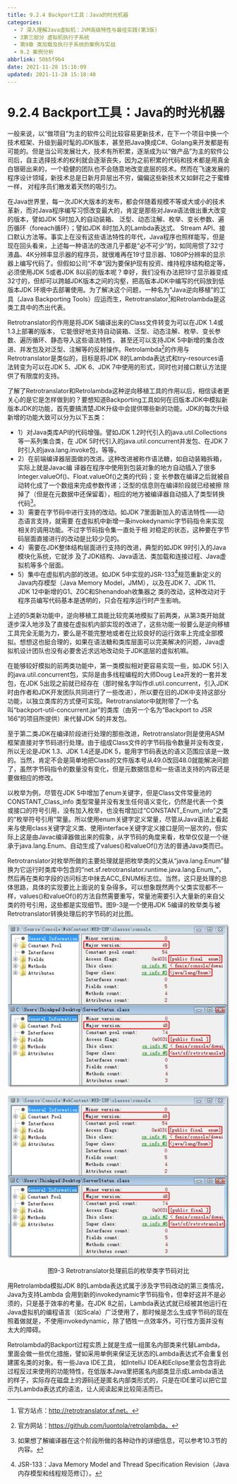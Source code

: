 ```yaml
---
title: 9.2.4 Backport工具：Java的时光机器
categories: 
  - 7 深入理解Java虛拟机：JVM高级特性与最佳实践(第3版)
  - 3第三部分 虚拟机执行子系统
  - 第9章 类加载及执行子系统的案例与实战
  - 9.2 案例分析
abbrlink: 50b5f9b4
date: 2021-11-28 15:16:09
updated: 2021-11-28 15:18:40
---
```

# 9.2.4 Backport工具：Java的时光机器
一般来说，以“做项目”为主的软件公司比较容易更新技术，在下一个项目中换一个技术框架、升级到最时髦的JDK版本，甚至把Java换成C#、Golang来开发都是有可能的。但是当公司发展壮大，技术有所积累，逐渐成为以“做产品”为主的软件公司后，自主选择技术的权利就会逐渐丧失，因为之前积累的代码和技术都是用真金白银砸出来的，一个稳健的团队也不会随意地改变底层的技术。然而在飞速发展的程序设计领域，新技术总是日新月异层出不穷，偏偏这些新技术又如鲜花之于蜜蜂一样， 对程序员们散发着天然的吸引力。

在Java世界里，每一次JDK大版本的发布，都会伴随着规模不等或大或小的技术革新，而对Java程序编写习惯改变最大的，肯定是那些对Java语法做出重大改变的版本，譬如JDK 5时加入的自动装箱、 泛型、动态注解、枚举、变长参数、遍历循环（foreach循环）；譬如JDK 8时加入的Lambda表达式、 Stream API、接口默认方法等。事实上在没有这些语法特性的年代，Java程序也照样能写，但是现在回头看来，上述每一种语法的改进几乎都是“必不可少”的，如同用惯了32寸液晶、4K分辨率显示器的程序员，就很难再在19寸显示器、1080P分辨率的显示器上编写代码了。但假如公司“不幸”因为要保护现有投资、维持程序结构稳定等，必须使用JDK 5或者JDK 8以前的版本呢？幸好，我们没有办法把19寸显示器变成32寸的，但却可以跨越JDK版本之间的沟壑，把高版本JDK中编写的代码放到低版本JDK 环境中去部署使用。为了解决这个问题，一种名为“Java逆向移植”的工具（Java Backporting Tools）应运而生，Retrotranslator[^1]和Retrolambda是这类工具中的杰出代表。

Retrotranslator的作用是将JDK 5编译出来的Class文件转变为可以在JDK 1.4或1.3上部署的版本， 它能很好地支持自动装箱、泛型、动态注解、枚举、变长参数、遍历循环、静态导入这些语法特性， 甚至还可以支持JDK 5中新增的集合改进、并发包及对泛型、注解等的反射操作。Retrolambda[^2]的作用与Retrotranslator是类似的，目标是将JDK 8的Lambda表达式和try-resources语法转变为可以在JDK 5、JDK 6、JDK 7中使用的形式，同时也对接口默认方法提供了有限度的支持。

了解了Retrotranslator和Retrolambda这种逆向移植工具的作用以后，相信读者更关心的是它是怎样做到的？要想知道Backporting工具如何在旧版本JDK中模拟新版本JDK的功能，首先要搞清楚JDK升级中会提供哪些新的功能。JDK的每次升级新增的功能大致可以分为以下五类：

- 1）对Java类库API的代码增强。譬如JDK 1.2时代引入的java.util.Collections等一系列集合类，在 JDK 5时代引入的java.util.concurrent并发包、在JDK 7时引入的java.lang.invoke包，等等。
- 2）在前端编译器层面做的改进。这种改进被称作语法糖，如自动装箱拆箱，实际上就是Javac编 译器在程序中使用到包装对象的地方自动插入了很多Integer.valueOf()、Float.valueOf()之类的代码；变 长参数在编译之后就被自动转化成了一个数组来完成参数传递；泛型的信息则在编译阶段就已经被擦 除掉了（但是在元数据中还保留着），相应的地方被编译器自动插入了类型转换代码[^3]。
- 3）需要在字节码中进行支持的改动。如JDK 7里面新加入的语法特性——动态语言支持，就需要 在虚拟机中新增一条invokedynamic字节码指令来实现相关的调用功能。不过字节码指令集一直处于相 对稳定的状态，这种要在字节码层面直接进行的改动是比较少见的。
- 4）需要在JDK整体结构层面进行支持的改进，典型的如JDK 9时引入的Java模块化系统，它就涉 及了JDK结构、Java语法、类加载和连接过程、Java虚拟机等多个层面。
- 5）集中在虚拟机内部的改进。如JDK 5中实现的JSR-133[^4]规范重新定义的Java内存模型（Java Memory Model，JMM），以及在JDK 7、JDK 11、JDK 12中新增的G1、ZGC和Shenandoah收集器之 类的改动，这种改动对于程序员编写代码基本是透明的，只会在程序运行时产生影响。

上述的5类新功能中，逆向移植工具能比较完美地模拟了前两类，从第3类开始就逐步深入地涉及了直接在虚拟机内部实现的改进了，这些功能一般要么是逆向移植工具完全无能为力，要么是不能完整地或者在比较良好的运行效率上完成全部模拟。想想这也挺合理的，如果在语法糖和类库层面可以完美解决的问题，Java虚拟机设计团队也没有必要舍近求远地改动处于JDK底层的虚拟机嘛。

在能够较好模拟的前两类功能中，第一类模拟相对更容易实现一些，如JDK 5引入的java.util.concurrent包，实际是由多线程编程的大师Doug Lea开发的一套并发包，在JDK 5出现之前就已经存在（那时候名字叫作dl.util.concurrent，引入JDK时由作者和JDK开发团队共同进行了一些改进），所以要在旧的JDK中支持这部分功能，以独立类库的方式便可实现。Retrotranslator中就附带了一个名叫“backport-util-concurrent.jar”的类库（由另一个名为“Backport to JSR 166”的项目所提供）来代替JDK 5的并发包。

至于第二类JDK在编译阶段进行处理的那些改进，Retrotranslator则是使用ASM框架直接对字节码进行处理。由于组成Class文件的字节码指令数量并没有改变，所以无论是JDK 1.3、JDK 1.4还是JDK 5，能用字节码表达的语义范围应该是一致的。当然，肯定不会是简单地把Class的文件版本号从49.0改回48.0就能解决问题了，虽然字节码指令的数量没有变化，但是元数据信息和一些语法支持的内容还是要做相应的修改。

以枚举为例，尽管在JDK 5中增加了enum关键字，但是Class文件常量池的CONSTANT_Class_info 类型常量并没有发生任何语义变化，仍然是代表一个类或接口的符号引用，没有加入枚举，也没有增加过“CONSTANT_Enum_info”之类的“枚举符号引用”常量。所以使用enum关键字定义常量，尽管从Java语法上看起来与使用class关键字定义类、使用interface关键字定义接口是同一层次的，但实际上这是由Javac编译器做出来的假象，从字节码的角度来看，枚举仅仅是一个继承于java.lang.Enum、自动生成了values()和valueOf()方法的普通Java类而已。

Retrotranslator对枚举所做的主要处理就是把枚举类的父类从“java.lang.Enum”替换为它运行时类库中包含的“net.sf.retrotranslator.runtime.java.lang.Enum_”，然后再在类和字段的访问标志中抹去ACC_ENUM标志位。当然，这只是处理的总体思路，具体的实现要比上面说的复杂得多。可以想象既然两个父类实现都不一样，values()和valueOf()的方法自然需要重写，常量池需要引入大量新的来自父类的符号引用，这些都是实现细节。图9-3是一个使用JDK 5编译的枚举类与被Retrotranslator转换处理后的字节码的对比图。

![image-20211125161344990](https://raw.githubusercontent.com/lanlan2017/images/master/Blog/Sum/20211125161345.png)

![image-20211125161520599](https://raw.githubusercontent.com/lanlan2017/images/master/Blog/Sum/20211125161521.png)

<center>图9-3 Retrotranslator处理前后的枚举类字节码对比</center>

用Retrolambda模拟JDK 8的Lambda表达式属于涉及字节码改动的第三类情况，Java为支持Lambda 会用到新的invokedynamic字节码指令，但幸好这并不是必须的，只是基于效率的考量。在JDK 8之前，Lambda表达式就已经被其他运行在Java虚拟机的编程语言（如Scala）广泛使用了，那时候是怎么生成字节码的现在照着做就是，不使用invokedynamic，除了牺牲一点效率外，可行性方面并没有太大的障碍。

Retrolambda的Backport过程实质上就是生成一组匿名内部类来代替Lambda，里面会做一些优化措施，譬如采用单例来保证无状态的Lambda表达式不会重复创建匿名类的对象。有一些Java IDE工具， 如IntelliJ IDEA和Eclipse里会包含将此过程反过来使用的功能特性，在低版本Java里把匿名内部类显示成Lambda语法的样子，实际存在磁盘上的源码还是匿名内部类形式的，只是在IDE里可以把它显示为Lambda表达式的语法，让人阅读起来比较简洁而已。

[^1]: 官方站点：http://retrotranslator.sf.net。 
[^2]: 官方网站：https://github.com/luontola/retrolambda。 
[^3]: 如果想了解编译器在这个阶段所做的各种动作的详细信息，可以参考10.3节的内容。 
[^4]: JSR-133：Java Memory Model and Thread Specification Revision（Java内存模型和线程规范修订）。
